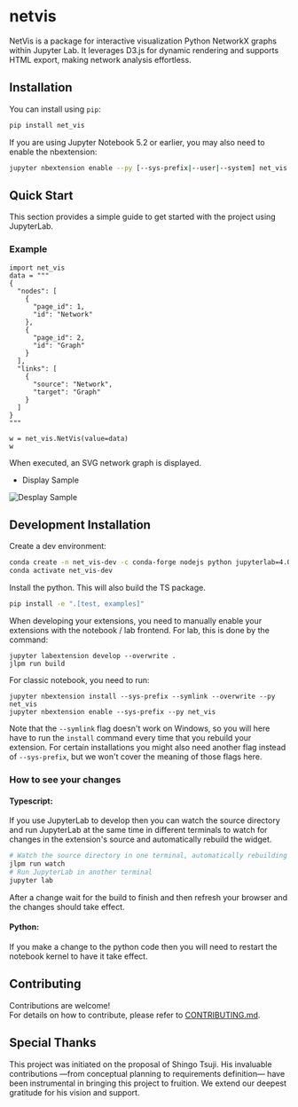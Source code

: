 # netvis

NetVis is a package for interactive visualization Python NetworkX graphs within Jupyter Lab. It leverages D3.js for dynamic rendering and supports HTML export, making network analysis effortless.

## Installation

You can install using `pip`:

```bash
pip install net_vis
```

If you are using Jupyter Notebook 5.2 or earlier, you may also need to enable
the nbextension:

```bash
jupyter nbextension enable --py [--sys-prefix|--user|--system] net_vis
```

## Quick Start

This section provides a simple guide to get started with the project using JupyterLab.

### Example

```
import net_vis
data = """
{
  "nodes": [
    {
      "page_id": 1,
      "id": "Network"
    },
    {
      "page_id": 2,
      "id": "Graph"
    }
  ],
  "links": [
    {
      "source": "Network",
      "target": "Graph"
    }
  ]
}
"""

w = net_vis.NetVis(value=data)
w
```

When executed, an SVG network graph is displayed.

- Display Sample

![Desplay Sample](https://github.com/cmscom/netvis/blob/docs/source/_static/img/demo.png)

## Development Installation

Create a dev environment:

```bash
conda create -n net_vis-dev -c conda-forge nodejs python jupyterlab=4.0.11
conda activate net_vis-dev
```

Install the python. This will also build the TS package.

```bash
pip install -e ".[test, examples]"
```

When developing your extensions, you need to manually enable your extensions with the
notebook / lab frontend. For lab, this is done by the command:

```
jupyter labextension develop --overwrite .
jlpm run build
```

For classic notebook, you need to run:

```
jupyter nbextension install --sys-prefix --symlink --overwrite --py net_vis
jupyter nbextension enable --sys-prefix --py net_vis
```

Note that the `--symlink` flag doesn't work on Windows, so you will here have to run
the `install` command every time that you rebuild your extension. For certain installations
you might also need another flag instead of `--sys-prefix`, but we won't cover the meaning
of those flags here.

### How to see your changes

#### Typescript:

If you use JupyterLab to develop then you can watch the source directory and run JupyterLab at the same time in different
terminals to watch for changes in the extension's source and automatically rebuild the widget.

```bash
# Watch the source directory in one terminal, automatically rebuilding when needed
jlpm run watch
# Run JupyterLab in another terminal
jupyter lab
```

After a change wait for the build to finish and then refresh your browser and the changes should take effect.

#### Python:

If you make a change to the python code then you will need to restart the notebook kernel to have it take effect.

## Contributing

Contributions are welcome!  
For details on how to contribute, please refer to [CONTRIBUTING.md](https://github.com/cmscom/netvis/blob/main/CONTRIBUTING.md).

## Special Thanks

This project was initiated on the proposal of Shingo Tsuji. His invaluable contributions —from conceptual planning to requirements definition— have been instrumental in bringing this project to fruition. We extend our deepest gratitude for his vision and support.
